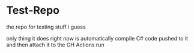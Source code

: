 # Test-Repo
the repo for testing stuff i guess

only thing it does right now is automatically compile C# code pushed to it and then attach it to the GH Actions run
